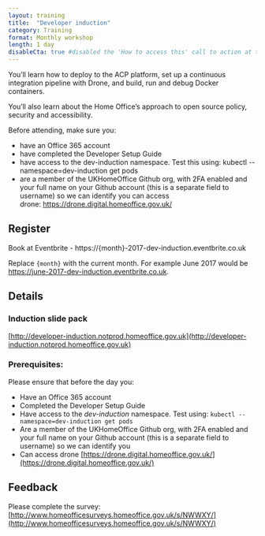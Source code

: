```yaml
---
layout: training
title:  "Developer induction"
category: Training
format: Monthly workshop
length: 1 day
disableCta: true #disabled the 'How to access this' call to action at the bottom of the page template
---
```


You’ll learn how to deploy to the ACP platform, set up a continuous integration pipeline with Drone, and build, run and debug Docker containers.

You’ll also learn about the Home Office’s approach to open source policy, security and accessibility.

Before attending, make sure you:
-	have an Office 365 account
-	have completed the Developer Setup Guide
-	have access to the dev-induction namespace. Test this using: kubectl --namespace=dev-induction get pods
-	are a member of the UKHomeOffice Github org, with 2FA enabled and your full name on your Github account (this is a separate field to username) so we can identify you
can access drone: https://drone.digital.homeoffice.gov.uk/

## Register

Book at Eventbrite - https://{month}-2017-dev-induction.eventbrite.co.uk

Replace `{month}` with the current month. For example June 2017 would be https://june-2017-dev-induction.eventbrite.co.uk.

## Details

### Induction slide pack

[http://developer-induction.notprod.homeoffice.gov.uk](http://developer-induction.notprod.homeoffice.gov.uk)

### Prerequisites:

Please ensure that before the day you:

- Have an Office 365 account
- Completed the Developer Setup Guide
- Have access to the _dev-induction_ namespace. Test using: `kubectl --namespace=dev-induction get pods`
- Are a member of the UKHomeOffice Github org, with 2FA enabled and your full name on your Github account (this is a separate field to username) so we can identify you
- Can access drone [https://drone.digital.homeoffice.gov.uk/](https://drone.digital.homeoffice.gov.uk/)

## Feedback

Please complete the survey: [http://www.homeofficesurveys.homeoffice.gov.uk/s/NWWXY/](http://www.homeofficesurveys.homeoffice.gov.uk/s/NWWXY/)
